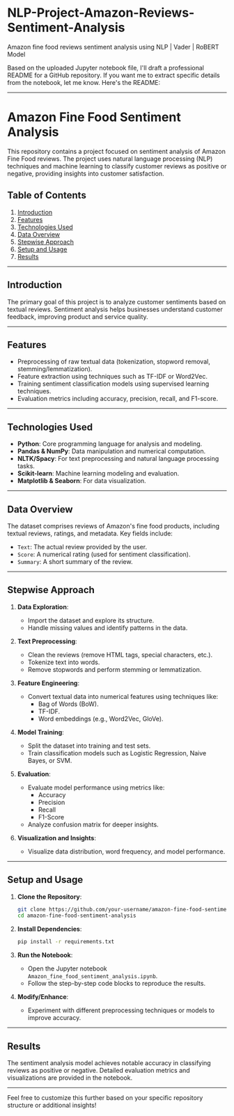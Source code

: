 # NLP-Project-Amazon-Reviews-Sentiment-Analysis
Amazon fine food reviews sentiment analysis using NLP | Vader | RoBERT Model


Based on the uploaded Jupyter notebook file, I'll draft a professional README for a GitHub repository. If you want me to extract specific details from the notebook, let me know. Here's the README:  

---

# Amazon Fine Food Sentiment Analysis  

This repository contains a project focused on sentiment analysis of Amazon Fine Food reviews. The project uses natural language processing (NLP) techniques and machine learning to classify customer reviews as positive or negative, providing insights into customer satisfaction.  

## Table of Contents  
1. [Introduction](#introduction)  
2. [Features](#features)  
3. [Technologies Used](#technologies-used)  
4. [Data Overview](#data-overview)  
5. [Stepwise Approach](#stepwise-approach)  
6. [Setup and Usage](#setup-and-usage)  
7. [Results](#results)  

---

## Introduction  
The primary goal of this project is to analyze customer sentiments based on textual reviews. Sentiment analysis helps businesses understand customer feedback, improving product and service quality.  

---

## Features  
- Preprocessing of raw textual data (tokenization, stopword removal, stemming/lemmatization).  
- Feature extraction using techniques such as TF-IDF or Word2Vec.  
- Training sentiment classification models using supervised learning techniques.  
- Evaluation metrics including accuracy, precision, recall, and F1-score.  

---

## Technologies Used  
- **Python**: Core programming language for analysis and modeling.  
- **Pandas & NumPy**: Data manipulation and numerical computation.  
- **NLTK/Spacy**: For text preprocessing and natural language processing tasks.  
- **Scikit-learn**: Machine learning modeling and evaluation.  
- **Matplotlib & Seaborn**: For data visualization.  

---

## Data Overview  
The dataset comprises reviews of Amazon's fine food products, including textual reviews, ratings, and metadata. Key fields include:  
- `Text`: The actual review provided by the user.  
- `Score`: A numerical rating (used for sentiment classification).  
- `Summary`: A short summary of the review.  

---

## Stepwise Approach  

1. **Data Exploration**:  
   - Import the dataset and explore its structure.  
   - Handle missing values and identify patterns in the data.  

2. **Text Preprocessing**:  
   - Clean the reviews (remove HTML tags, special characters, etc.).  
   - Tokenize text into words.  
   - Remove stopwords and perform stemming or lemmatization.  

3. **Feature Engineering**:  
   - Convert textual data into numerical features using techniques like:  
     - Bag of Words (BoW).  
     - TF-IDF.  
     - Word embeddings (e.g., Word2Vec, GloVe).  

4. **Model Training**:  
   - Split the dataset into training and test sets.  
   - Train classification models such as Logistic Regression, Naive Bayes, or SVM.  

5. **Evaluation**:  
   - Evaluate model performance using metrics like:  
     - Accuracy  
     - Precision  
     - Recall  
     - F1-Score  
   - Analyze confusion matrix for deeper insights.  

6. **Visualization and Insights**:  
   - Visualize data distribution, word frequency, and model performance.  

---

## Setup and Usage  

1. **Clone the Repository**:  
   ```bash  
   git clone https://github.com/your-username/amazon-fine-food-sentiment-analysis.git  
   cd amazon-fine-food-sentiment-analysis  
   ```  

2. **Install Dependencies**:  
   ```bash  
   pip install -r requirements.txt  
   ```  

3. **Run the Notebook**:  
   - Open the Jupyter notebook `Amazon_fine_food_sentiment_analysis.ipynb`.  
   - Follow the step-by-step code blocks to reproduce the results.  

4. **Modify/Enhance**:  
   - Experiment with different preprocessing techniques or models to improve accuracy.  

---

## Results  
The sentiment analysis model achieves notable accuracy in classifying reviews as positive or negative. Detailed evaluation metrics and visualizations are provided in the notebook.  

---  

Feel free to customize this further based on your specific repository structure or additional insights!
